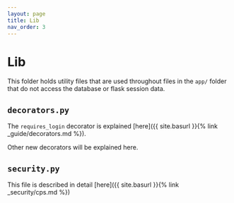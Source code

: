 ```yaml
---
layout: page
title: Lib
nav_order: 3
---
```


# Lib

This folder holds utility files that are used throughout files in the `app/` folder that do not access the database or flask session data.

## `decorators.py`

The `requires_login` decorator is explained [here]({{ site.basurl }}{% link _guide/decorators.md %}).

Other new decorators will be explained here.

## `security.py`

This file is described in detail [here]({{ site.basurl }}{% link _security/cps.md %})
